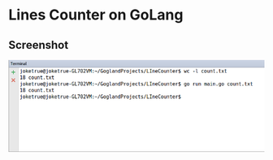 # Lines Counter on GoLang

## Screenshot  
![alt PhotoTest](https://raw.githubusercontent.com/JokeTrue/GolanTest/master/test.png)
